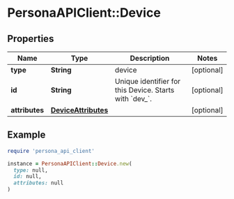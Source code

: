 # PersonaAPIClient::Device

## Properties

| Name | Type | Description | Notes |
| ---- | ---- | ----------- | ----- |
| **type** | **String** | device | [optional] |
| **id** | **String** | Unique identifier for this Device. Starts with &#x60;dev_&#x60;. | [optional] |
| **attributes** | [**DeviceAttributes**](DeviceAttributes.md) |  | [optional] |

## Example

```ruby
require 'persona_api_client'

instance = PersonaAPIClient::Device.new(
  type: null,
  id: null,
  attributes: null
)
```

